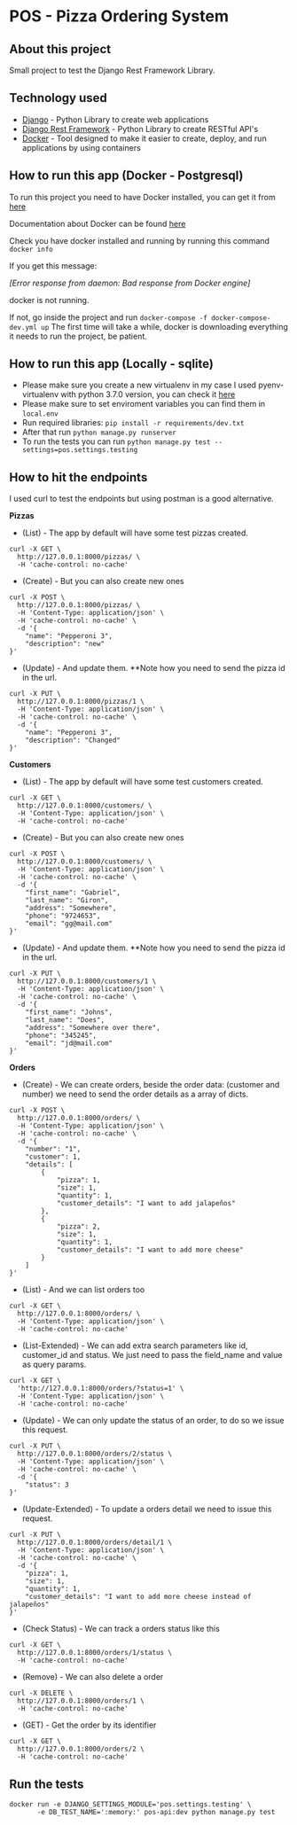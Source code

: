 # POS - Pizza Ordering System

## About this project

Small project to test the Django Rest Framework Library.

## Technology used

* [Django](https://www.djangoproject.com/) - Python Library to create web applications
* [Django Rest Framework](https://www.django-rest-framework.org/) - Python Library to create RESTful API's
* [Docker](https://www.docker.com/) - Tool designed to make it easier to create, deploy, and run applications by using containers

## How to run this app (Docker - Postgresql)

To run this project you need to have Docker installed, you can get it from [here](https://www.docker.com/products/docker/)

Documentation about Docker can be found [here](https://docs.docker.com/)

Check you have docker installed and running by running this command `docker info`

If you get this message:

*[Error response from daemon: Bad response from Docker engine]*

docker is not running.

If not, go inside the project and run `docker-compose -f docker-compose-dev.yml up`
The first time will take a while, docker is downloading everything it needs to run the project, be patient.


## How to run this app (Locally - sqlite)
* Please make sure you create a new virtualenv in my case I used pyenv-virtualenv with python 3.7.0 version, you can check
it [here](https://github.com/pyenv/pyenv-virtualenv)
* Please make sure to set enviroment variables you can find them in `local.env`
* Run required libraries: `pip install -r requirements/dev.txt`
* After that run `python manage.py runserver`
* To run the tests you can run `python manage.py test --settings=pos.settings.testing`

## How to hit the endpoints

I used curl to test the endpoints but using postman is a good alternative.

**Pizzas**

* (List) - The app by default will have some test pizzas created. 

```
curl -X GET \
  http://127.0.0.1:8000/pizzas/ \
  -H 'cache-control: no-cache'
```

* (Create) - But you can also create new ones

```
curl -X POST \
  http://127.0.0.1:8000/pizzas/ \
  -H 'Content-Type: application/json' \
  -H 'cache-control: no-cache' \
  -d '{
	"name": "Pepperoni 3",
	"description": "new"
}'
```

* (Update) - And update them. **Note how you need to send the pizza id in the url.

```
curl -X PUT \
  http://127.0.0.1:8000/pizzas/1 \
  -H 'Content-Type: application/json' \
  -H 'cache-control: no-cache' \
  -d '{
	"name": "Pepperoni 3",
	"description": "Changed"
}'
```


**Customers**

* (List) - The app by default will have some test customers created. 

```
curl -X GET \
  http://127.0.0.1:8000/customers/ \
  -H 'Content-Type: application/json' \
  -H 'cache-control: no-cache'
```

* (Create) - But you can also create new ones

```
curl -X POST \
  http://127.0.0.1:8000/customers/ \
  -H 'Content-Type: application/json' \
  -H 'cache-control: no-cache' \
  -d '{
	"first_name": "Gabriel",
	"last_name": "Giron",
	"address": "Somewhere",
	"phone": "9724653",
	"email": "gg@mail.com"
}'
```

* (Update) - And update them. **Note how you need to send the pizza id in the url.

```
curl -X PUT \
  http://127.0.0.1:8000/customers/1 \
  -H 'Content-Type: application/json' \
  -H 'cache-control: no-cache' \
  -d '{
    "first_name": "Johns",
    "last_name": "Does",
    "address": "Somewhere over there",
    "phone": "345245",
    "email": "jd@mail.com"
}'
```


**Orders**

* (Create) - We can create orders, beside the order data: (customer and number) we need to send the order details as a array of dicts.

```
curl -X POST \
  http://127.0.0.1:8000/orders/ \
  -H 'Content-Type: application/json' \
  -H 'cache-control: no-cache' \
  -d '{
    "number": "1",
    "customer": 1,
    "details": [
        {
        	"pizza": 1,
        	"size": 1,
        	"quantity": 1,
        	"customer_details": "I want to add jalapeños"
        },
        {
        	"pizza": 2,
        	"size": 1,
        	"quantity": 1,
        	"customer_details": "I want to add more cheese"
        }
    ]
}'
```

* (List) - And we can list orders too

```
curl -X GET \
  http://127.0.0.1:8000/orders/ \
  -H 'Content-Type: application/json' \
  -H 'cache-control: no-cache'
```

* (List-Extended) - We can add extra search parameters like id, customer_id and status. We just need to pass the field_name and value as query params.

```
curl -X GET \
  'http://127.0.0.1:8000/orders/?status=1' \
  -H 'Content-Type: application/json' \
  -H 'cache-control: no-cache'
```

* (Update) - We can only update the status of an order, to do so we issue this request.

```
curl -X PUT \
  http://127.0.0.1:8000/orders/2/status \
  -H 'Content-Type: application/json' \
  -H 'cache-control: no-cache' \
  -d '{
	"status": 3
}'
```

* (Update-Extended) - To update a orders detail we need to issue this request.

```
curl -X PUT \
  http://127.0.0.1:8000/orders/detail/1 \
  -H 'Content-Type: application/json' \
  -H 'cache-control: no-cache' \
  -d '{
    "pizza": 1,
    "size": 1,
    "quantity": 1,
    "customer_details": "I want to add more cheese instead of jalapeños"
}'
```

* (Check Status) - We can track a orders status like this

```
curl -X GET \
  http://127.0.0.1:8000/orders/1/status \
  -H 'cache-control: no-cache'
```

* (Remove) - We can also delete a order

```
curl -X DELETE \
  http://127.0.0.1:8000/orders/1 \
  -H 'cache-control: no-cache'
```

* (GET) - Get the order by its identifier

```
curl -X GET \
  http://127.0.0.1:8000/orders/2 \
  -H 'cache-control: no-cache'
```

## Run the tests

```
docker run -e DJANGO_SETTINGS_MODULE='pos.settings.testing' \
	   -e DB_TEST_NAME=':memory:' pos-api:dev python manage.py test
```
